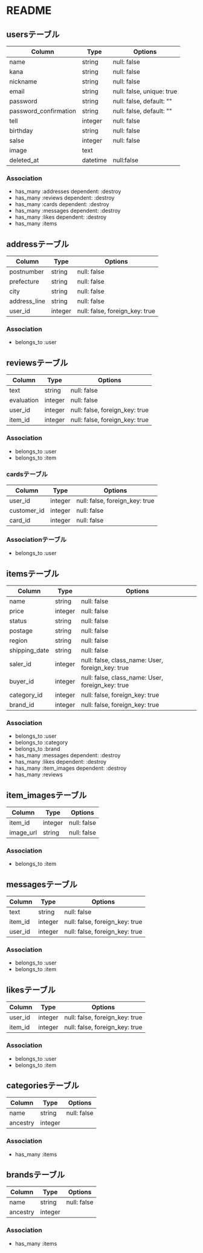 # README


## usersテーブル

|Column|Type|Options|
|------|----|-------|
|name|string|null: false|
|kana|string|null: false|
|nickname|string|null: false|
|email|string|null: false, unique: true|
|password|string|null: false, default: ""|
|password_confirmation|string|null: false, default: ""|
|tell|integer|null: false|
|birthday|string|null: false|
|salse|integer|null: false|
|image|text||
|deleted_at|datetime|null:false|

### Association
- has_many :addresses dependent: :destroy
- has_many :reviews dependent: :destroy
- has_many :cards dependent: :destroy
- has_many :messages dependent: :destroy
- has_many :likes dependent: :destroy
- has_many :items

## addressテーブル

|Column|Type|Options|
|------|----|-------|
|postnumber|string|null: false|
|prefecture|string|null: false|
|city|string|null: false|
|address_line|string|null: false|
|user_id|integer|null: false, foreign_key: true|

### Association
- belongs_to :user

## reviewsテーブル

|Column|Type|Options|
|------|----|-------|
|text|string|null: false|
|evaluation|integer|null: false|
|user_id|integer|null: false, foreign_key: true|
|item_id|integer|null: false, foreign_key: true|

### Association
- belongs_to :user
- belongs_to :item

### cardsテーブル

|Column|Type|Options|
|------|----|-------|
|user_id|integer|null: false, foreign_key: true|
|customer_id|integer|null: false|
|card_id|integer|null: false|

### Associationテーブル
- belongs_to :user


## itemsテーブル

|Column|Type|Options|
|------|----|-------|
|name|string|null: false|
|price|integer|null: false|
|status|string|null: false|
|postage|string|null: false|
|region|string|null: false|
|shipping_date|string|null: false|
|saler_id|integer|null: false, class_name: User, foreign_key: true|
|buyer_id|integer|null: false, class_name: User, foreign_key: true|
|category_id|integer|null: false, foreign_key: true|
|brand_id|integer|null: false, foreign_key: true|


### Association
- belongs_to :user
- belongs_to :category
- belongs_to :brand
- has_many :messages dependent: :destroy
- has_many :likes dependent: :destroy
- has_many :item_images dependent: :destroy
- has_many :reviews

## item_imagesテーブル
|Column|Type|Options|
|------|----|-------|
|item_id|integer|null: false|
|image_url|string|null: false|

### Association
- belongs_to :item

## messagesテーブル
|Column|Type|Options|
|------|----|-------|
|text|string|null: false|
|item_id|integer|null: false, foreign_key: true|
|user_id|integer|null: false, foreign_key: true|

### Association
- belongs_to :user
- belongs_to :item

## likesテーブル
|Column|Type|Options|
|------|----|-------|
|user_id|integer|null: false, foreign_key: true|
|item_id|integer|null: false, foreign_key: true|

### Association
- belongs_to :user
- belongs_to :item

## categoriesテーブル

|Column|Type|Options|
|------|----|-------|
|name|string|null: false|
|ancestry|integer||

### Association
- has_many :items

## brandsテーブル

|Column|Type|Options|
|------|----|-------|
|name|string|null: false|
|ancestry|integer||

### Association
- has_many :items